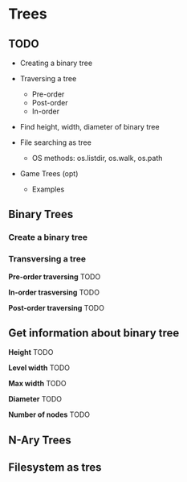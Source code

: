 # Trees

## TODO
- Creating a binary tree
- Traversing a tree
    - Pre-order
    - Post-order
    - In-order
- Find height, width, diameter of binary tree

- File searching as tree
    - OS methods: os.listdir, os.walk, os.path

- Game Trees (opt)
    - Examples

## Binary Trees

### Create a binary tree

### Transversing a tree

**Pre-order traversing**
TODO

**In-order trasversing**
TODO

**Post-order traversing**
TODO

## Get information about binary tree

**Height**
TODO

**Level width**
TODO

**Max width**
TODO

**Diameter**
TODO

**Number of nodes**
TODO





## N-Ary Trees

## Filesystem as tres